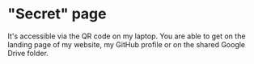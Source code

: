 # "Secret" page
It's accessible via the QR code on my laptop. You are able to get on the landing page of my website, my GitHub profile or on the shared Google Drive folder.